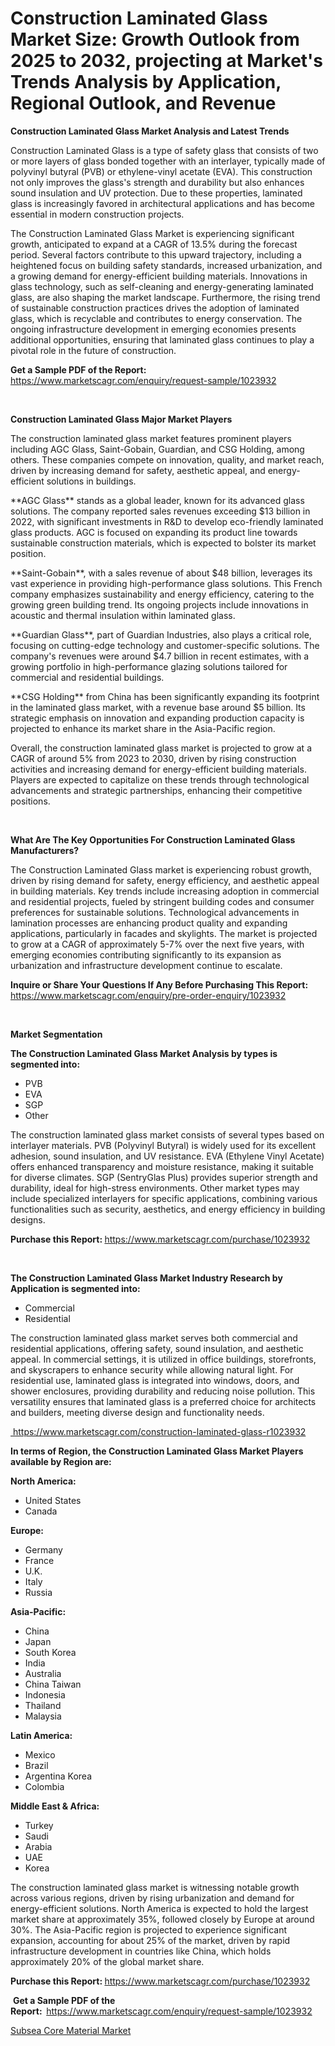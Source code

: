 <p><h1>Construction Laminated Glass Market Size: Growth Outlook from 2025 to 2032, projecting at Market's Trends Analysis by Application, Regional Outlook, and Revenue</h1></p><p><strong>Construction Laminated Glass Market Analysis and Latest Trends</strong></p>
<p><p>Construction Laminated Glass is a type of safety glass that consists of two or more layers of glass bonded together with an interlayer, typically made of polyvinyl butyral (PVB) or ethylene-vinyl acetate (EVA). This construction not only improves the glass's strength and durability but also enhances sound insulation and UV protection. Due to these properties, laminated glass is increasingly favored in architectural applications and has become essential in modern construction projects.</p><p>The Construction Laminated Glass Market is experiencing significant growth, anticipated to expand at a CAGR of 13.5% during the forecast period. Several factors contribute to this upward trajectory, including a heightened focus on building safety standards, increased urbanization, and a growing demand for energy-efficient building materials. Innovations in glass technology, such as self-cleaning and energy-generating laminated glass, are also shaping the market landscape. Furthermore, the rising trend of sustainable construction practices drives the adoption of laminated glass, which is recyclable and contributes to energy conservation. The ongoing infrastructure development in emerging economies presents additional opportunities, ensuring that laminated glass continues to play a pivotal role in the future of construction.</p></p>
<p><strong>Get a Sample PDF of the Report:&nbsp;</strong> <a href="https://www.marketscagr.com/enquiry/request-sample/1023932?utm_campaign=2528&utm_medium=2&utm_source=Github&utm_content=ia&utm_term=07032025&utm_id=construction-laminated-glass">https://www.marketscagr.com/enquiry/request-sample/1023932</a></p>
<p>&nbsp;</p>
<p><strong>Construction Laminated Glass Major Market Players</strong></p>
<p><p>The construction laminated glass market features prominent players including AGC Glass, Saint-Gobain, Guardian, and CSG Holding, among others. These companies compete on innovation, quality, and market reach, driven by increasing demand for safety, aesthetic appeal, and energy-efficient solutions in buildings.</p><p>**AGC Glass** stands as a global leader, known for its advanced glass solutions. The company reported sales revenues exceeding $13 billion in 2022, with significant investments in R&D to develop eco-friendly laminated glass products. AGC is focused on expanding its product line towards sustainable construction materials, which is expected to bolster its market position.</p><p>**Saint-Gobain**, with a sales revenue of about $48 billion, leverages its vast experience in providing high-performance glass solutions. This French company emphasizes sustainability and energy efficiency, catering to the growing green building trend. Its ongoing projects include innovations in acoustic and thermal insulation within laminated glass.</p><p>**Guardian Glass**, part of Guardian Industries, also plays a critical role, focusing on cutting-edge technology and customer-specific solutions. The company's revenues were around $4.7 billion in recent estimates, with a growing portfolio in high-performance glazing solutions tailored for commercial and residential buildings.</p><p>**CSG Holding** from China has been significantly expanding its footprint in the laminated glass market, with a revenue base around $5 billion. Its strategic emphasis on innovation and expanding production capacity is projected to enhance its market share in the Asia-Pacific region.</p><p>Overall, the construction laminated glass market is projected to grow at a CAGR of around 5% from 2023 to 2030, driven by rising construction activities and increasing demand for energy-efficient building materials. Players are expected to capitalize on these trends through technological advancements and strategic partnerships, enhancing their competitive positions.</p></p>
<p>&nbsp;</p>
<p><strong>What Are The Key Opportunities For Construction Laminated Glass Manufacturers?</strong></p>
<p><p>The Construction Laminated Glass market is experiencing robust growth, driven by rising demand for safety, energy efficiency, and aesthetic appeal in building materials. Key trends include increasing adoption in commercial and residential projects, fueled by stringent building codes and consumer preferences for sustainable solutions. Technological advancements in lamination processes are enhancing product quality and expanding applications, particularly in facades and skylights. The market is projected to grow at a CAGR of approximately 5-7% over the next five years, with emerging economies contributing significantly to its expansion as urbanization and infrastructure development continue to escalate.</p></p>
<p><strong>Inquire or Share Your Questions If Any Before Purchasing This Report:</strong> <a href="https://www.marketscagr.com/enquiry/pre-order-enquiry/1023932?utm_campaign=2528&utm_medium=2&utm_source=Github&utm_content=ia&utm_term=07032025&utm_id=construction-laminated-glass">https://www.marketscagr.com/enquiry/pre-order-enquiry/1023932</a></p>
<p>&nbsp;</p>
<p><strong>Market Segmentation</strong></p>
<p><strong>The Construction Laminated Glass Market Analysis by types is segmented into:</strong></p>
<p><ul><li>PVB</li><li>EVA</li><li>SGP</li><li>Other</li></ul></p>
<p><p>The construction laminated glass market consists of several types based on interlayer materials. PVB (Polyvinyl Butyral) is widely used for its excellent adhesion, sound insulation, and UV resistance. EVA (Ethylene Vinyl Acetate) offers enhanced transparency and moisture resistance, making it suitable for diverse climates. SGP (SentryGlas Plus) provides superior strength and durability, ideal for high-stress environments. Other market types may include specialized interlayers for specific applications, combining various functionalities such as security, aesthetics, and energy efficiency in building designs.</p></p>
<p><strong>Purchase this Report:&nbsp;</strong><a href="https://www.marketscagr.com/purchase/1023932?utm_campaign=2528&utm_medium=2&utm_source=Github&utm_content=ia&utm_term=07032025&utm_id=construction-laminated-glass">https://www.marketscagr.com/purchase/1023932</a></p>
<p>&nbsp;</p>
<p><strong>The Construction Laminated Glass Market Industry Research by Application is segmented into:</strong></p>
<p><ul><li>Commercial</li><li>Residential</li></ul></p>
<p><p>The construction laminated glass market serves both commercial and residential applications, offering safety, sound insulation, and aesthetic appeal. In commercial settings, it is utilized in office buildings, storefronts, and skyscrapers to enhance security while allowing natural light. For residential use, laminated glass is integrated into windows, doors, and shower enclosures, providing durability and reducing noise pollution. This versatility ensures that laminated glass is a preferred choice for architects and builders, meeting diverse design and functionality needs.</p></p>
<p><a href="https://www.marketscagr.com/construction-laminated-glass-r1023932?utm_campaign=2528&utm_medium=2&utm_source=Github&utm_content=ia&utm_term=07032025&utm_id=construction-laminated-glass">&nbsp;https://www.marketscagr.com/construction-laminated-glass-r1023932</a></p>
<p><strong>In terms of Region, the Construction Laminated Glass Market Players available by Region are:</strong></p>
<p>
    <p> <strong> North America: </strong>
        <ul>
            <li>United States</li>
            <li>Canada</li>
        </ul>
        </p> 
    <p> <strong> Europe: </strong>
        <ul>
            <li>Germany</li>
            <li>France</li>
            <li>U.K.</li>
            <li>Italy</li>
            <li>Russia</li>
        </ul>
        </p> 
    <p> <strong> Asia-Pacific: </strong>
        <ul>
            <li>China</li>
            <li>Japan</li>
            <li>South Korea</li>
            <li>India</li>
            <li>Australia</li>
            <li>China Taiwan</li>
            <li>Indonesia</li>
            <li>Thailand</li>
            <li>Malaysia</li>
        </ul>
        </p> 
    <p> <strong> Latin America: </strong>
        <ul>
            <li>Mexico</li>
            <li>Brazil</li>
            <li>Argentina Korea</li>
            <li>Colombia</li>
        </ul>
        </p> 
    <p> <strong> Middle East & Africa: </strong>
        <ul>
            <li>Turkey</li>
            <li>Saudi</li>
            <li>Arabia</li>
            <li>UAE</li>
            <li>Korea</li>
        </ul>
    </p>
    </p>
<p><p>The construction laminated glass market is witnessing notable growth across various regions, driven by rising urbanization and demand for energy-efficient solutions. North America is expected to hold the largest market share at approximately 35%, followed closely by Europe at around 30%. The Asia-Pacific region is projected to experience significant expansion, accounting for about 25% of the market, driven by rapid infrastructure development in countries like China, which holds approximately 20% of the global market share.</p></p>
<p><strong>Purchase this Report: </strong><a href="https://www.marketscagr.com/purchase/1023932?utm_campaign=2528&utm_medium=2&utm_source=Github&utm_content=ia&utm_term=07032025&utm_id=construction-laminated-glass">https://www.marketscagr.com/purchase/1023932</a></p>
<p>&nbsp;<strong>Get a Sample PDF of the Report:&nbsp;&nbsp;</strong><a href="https://www.marketscagr.com/enquiry/request-sample/1023932?utm_campaign=2528&utm_medium=2&utm_source=Github&utm_content=ia&utm_term=07032025&utm_id=construction-laminated-glass">https://www.marketscagr.com/enquiry/request-sample/1023932</a></p>
<p><strong></strong></p>
<p><p><a href="https://github.com/maclarensidney/Market-Research-Report-List-1/blob/main/subsea-core-material-market.md?utm_campaign=2528&utm_medium=2&utm_source=Github&utm_content=ia&utm_term=07032025&utm_id=construction-laminated-glass">Subsea Core Material Market</a></p></p>
